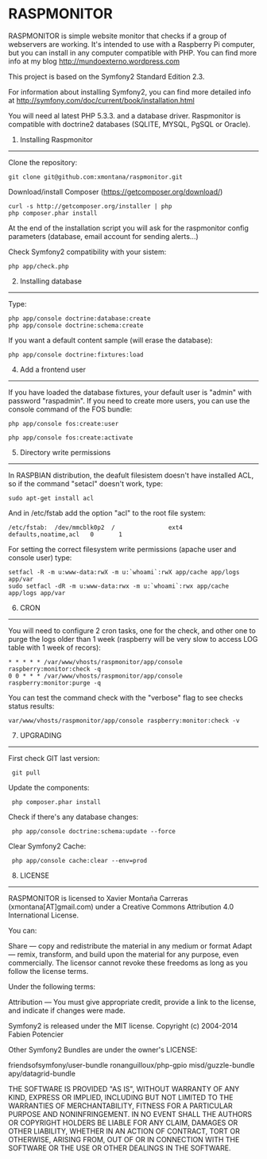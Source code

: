 RASPMONITOR
========================

RASPMONITOR is simple website monitor that checks if a group of webservers are working.
It's intended to use with a Raspberry Pi computer, but you can install in any
computer compatible with PHP. You can find more info at my blog http://mundoexterno.wordpress.com

This project is based on the Symfony2 Standard Edition 2.3.

For information about installing Symfony2, you can find more detailed info
at http://symfony.com/doc/current/book/installation.html

You will need al latest PHP 5.3.3. and a database driver. Raspmonitor is compatible
 with doctrine2 databases (SQLITE, MYSQL, PgSQL or Oracle).


1) Installing Raspmonitor
----------------------------------

Clone the repository:

    git clone git@github.com:xmontana/raspmonitor.git

Download/install Composer (https://getcomposer.org/download/)

    curl -s http://getcomposer.org/installer | php
    php composer.phar install

At the end of the installation script you will ask for the raspmonitor
config parameters (database, email account for sending alerts...)

Check Symfony2 compatibility with your sistem:

    php app/check.php

2) Installing database
----------------------------------
Type:

    php app/console doctrine:database:create
    php app/console doctrine:schema:create

If you want a default content sample (will erase the database):

    php app/console doctrine:fixtures:load


4) Add a frontend user
----------------------------------

If you have loaded the database fixtures, your default user is
"admin" with password "raspadmin". If you need to create more users, you can use
 the console command of the FOS bundle:

    php app/console fos:create:user

    php app/console fos:create:activate

5) Directory write permissions
----------------------------------

In RASPBIAN distribution, the deafult filesistem doesn't have installed ACL, so if
 the command "setacl" doesn't work, type:

    sudo apt-get install acl

And in /etc/fstab add the option "acl" to the root file system:

    /etc/fstab:  /dev/mmcblk0p2  /               ext4    defaults,noatime,acl   0       1


For setting the correct filesystem write permissions (apache user and console user) type:

    setfacl -R -m u:www-data:rwX -m u:`whoami`:rwX app/cache app/logs app/var
    sudo setfacl -dR -m u:www-data:rwx -m u:`whoami`:rwx app/cache app/logs app/var


6) CRON
-----------------------------------

You will need to configure 2 cron tasks, one for the check, and other one to purge the logs
older than 1 week (raspberry will be very slow to access LOG table with 1 week of recors):


    * * * * * /var/www/vhosts/raspmonitor/app/console raspberry:monitor:check -q
    0 0 * * * /var/www/vhosts/raspmonitor/app/console raspberry:monitor:purge -q

You can test the command check with the "verbose" flag to see checks status results:

    var/www/vhosts/raspmonitor/app/console raspberry:monitor:check -v


7) UPGRADING
------------------------------------

First check GIT last version:

     git pull


Update the components:

     php composer.phar install

Check if there's any database changes:

     php app/console doctrine:schema:update --force

Clear Symfony2 Cache:

     php app/console cache:clear --env=prod


8) LICENSE
------------------------------------

RASPMONITOR is licensed to Xavier Montaña Carreras (xmontana[AT]gmail.com)
under a Creative Commons Attribution 4.0 International License.

You can:

  Share — copy and redistribute the material in any medium or format
  Adapt — remix, transform, and build upon the material
  for any purpose, even commercially.
  The licensor cannot revoke these freedoms as long as you follow the license terms.

Under the following terms:

  Attribution — You must give appropriate credit, provide a link to the license, and indicate if changes were made.

Symfony2 is released under the MIT license. Copyright (c) 2004-2014 Fabien Potencier

Other Symfony2 Bundles are under the owner's LICENSE:

   friendsofsymfony/user-bundle
   ronanguilloux/php-gpio
   misd/guzzle-bundle
   apy/datagrid-bundle


THE SOFTWARE IS PROVIDED "AS IS", WITHOUT WARRANTY OF ANY KIND, EXPRESS OR
IMPLIED, INCLUDING BUT NOT LIMITED TO THE WARRANTIES OF MERCHANTABILITY,
FITNESS FOR A PARTICULAR PURPOSE AND NONINFRINGEMENT. IN NO EVENT SHALL THE
AUTHORS OR COPYRIGHT HOLDERS BE LIABLE FOR ANY CLAIM, DAMAGES OR OTHER
LIABILITY, WHETHER IN AN ACTION OF CONTRACT, TORT OR OTHERWISE, ARISING FROM,
OUT OF OR IN CONNECTION WITH THE SOFTWARE OR THE USE OR OTHER DEALINGS IN
THE SOFTWARE.